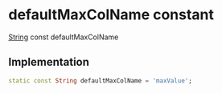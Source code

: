 


# defaultMaxColName constant






[String](https://api.flutter.dev/flutter/dart-core/String-class.html) const defaultMaxColName
  







## Implementation

```dart
static const String defaultMaxColName = 'maxValue';


```







